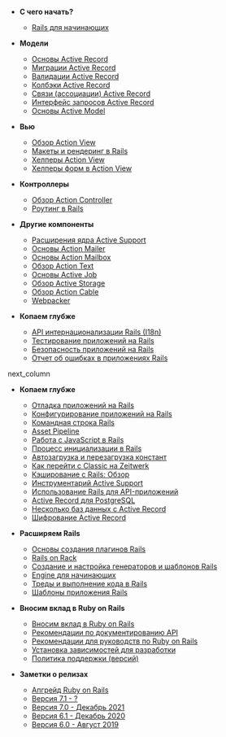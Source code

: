* **С чего начать?**

    * [Rails для начинающих](/getting-started)

* **Модели**

    * [Основы Active Record](/active-record-basics)
    * [Миграции Active Record](/active-record-migrations)
    * [Валидации Active Record](/active-record-validations)
    * [Колбэки Active Record](/active-record-callbacks)
    * [Связи (ассоциации) Active Record](/active-record-associations)
    * [Интерфейс запросов Active Record](/active-record-querying)
    * [Основы Active Model](/active-model-basics)

* **Вью**

    * [Обзор Action View](/action-view-overview)
    * [Макеты и рендеринг в Rails](/layouts-and-rendering)
    * [Хелперы Action View](/action-view-helpers)
    * [Хелперы форм в Action View](/form-helpers)

* **Контроллеры**

    * [Обзор Action Controller](/action-controller-overview)
    * [Роутинг в Rails](/routing)

* **Другие компоненты**

    * [Расширения ядра Active Support](/active-support-core-extensions)
    * [Основы Action Mailer](/action-mailer-basics)
    * [Основы Action Mailbox](/action-mailbox-basics)
    * [Обзор Action Text](/action-text-overview)
    * [Основы Active Job](/active_job_basics)
    * [Обзор Active Storage](/active_storage_overview)
    * [Обзор Action Cable](/action-cable-overview)
    * [Webpacker](/webpacker)

* **Копаем глубже**

    * [API интернационализации Rails (I18n)](/i18n)
    * [Тестирование приложений на Rails](/testing)
    * [Безопасность приложений на Rails](/security)
    * [Отчет об ошибках в приложениях Rails](/error-reporting)

next_column

* **Копаем глубже**

    * [Отладка приложений на Rails](/debugging-rails-applications)
    * [Конфигурирование приложений на Rails](/configuring)
    * [Командная строка Rails](/command-line)
    * [Asset Pipeline](/asset-pipeline)
    * [Работа с JavaScript в Rails](/working-with-javascript-in-rails)
    * [Процесс инициализации в Rails](/initialization)
    * [Автозагрузка и перезагрузка констант](/autoloading-and-reloading-constants)
    * [Как перейти с Classic на Zeitwerk](/classic-to-zeitwerk-howto)
    * [Кэширование с Rails: Обзор](/caching-with-rails)
    * [Инструментарий Active Support](/active-support-instrumentation)
    * [Использование Rails для API-приложений](/api-app)
    * [Active Record для PostgreSQL](/active-record-postgresql)
    * [Несколько баз данных с Active Record](/active-record-multiple-databases)
    * [Шифрование Active Record](/active-record-encryption)

* **Расширяем Rails**

    * [Основы создания плагинов Rails](/plugins)
    * [Rails on Rack](/rails-on-rack)
    * [Создание и настройка генераторов и шаблонов Rails](/generators)
    * [Engine для начинающих](/engines)
    * [Треды и выполнение кода в Rails](/threading_and_code_execution)
    * [Шаблоны приложения Rails](/rails-application-templates)

* **Вносим вклад в Ruby on Rails**

    * [Вносим вклад в Ruby on Rails](/contributing_to_ruby_on_rails)
    * [Рекомендации по документированию API](/api_documentation_guidelines)
    * [Рекомендации для руководств по Ruby on Rails](/ruby_on_rails_guides_guidelines)
    * [Установка зависимостей для разработки](/development_dependencies_install)
    * [Политика поддержки (версий)](/maintenance-policy)

* **Заметки о релизах**

    * [Апгрейд Ruby on Rails](/upgrading-ruby-on-rails)
    * [Версия 7.1 - ?](/7_1_release_notes)
    * [Версия 7.0 - Декабрь 2021](/7_0_release_notes)
    * [Версия 6.1 - Декабрь 2020](/6_1_release_notes)
    * [Версия 6.0 - Август 2019](/6_0_release_notes)
